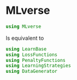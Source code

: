 # MLverse

```julia
using MLverse
```

Is equivalent to
```julia
using LearnBase
using LossFunctions
using PenaltyFunctions
using LearningStrategies
using DataGenerator
```
